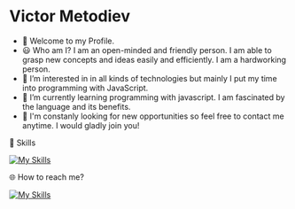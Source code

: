 # Victor Metodiev

- 👋 Welcome to my Profile.
- 😃 Who am I? I am an open-minded and friendly person. I am able to grasp new concepts and ideas easily and efficiently. I am a hardworking person.
- 👀 I’m interested in in all kinds of technologies but mainly I put my time into programming with JavaScript.
- 🌱 I’m currently learning programming with javascript. I am fascinated by the language and its benefits.
- 💞️ I'm constanly looking for new opportunities so feel free to contact me anytime. I would gladly join you!

🔨 Skills

[![My Skills](https://skillicons.dev/icons?i=js,python,express,git,mongodb,nodejs,typescript,angular,html,css,react,vscode)](https://skillicons.dev)

🌐 How to reach me?

[![My Skills](https://skillicons.dev/icons?i=linkedin)](https://www.linkedin.com/in/victor-metodiev-32b8b523b/)

<!---
ViktorMetodiev13/ViktorMetodiev13 is a ✨ special ✨ repository because its `README.md` (this file) appears on your GitHub profile.
You can click the Preview link to take a look at your changes.
--->
